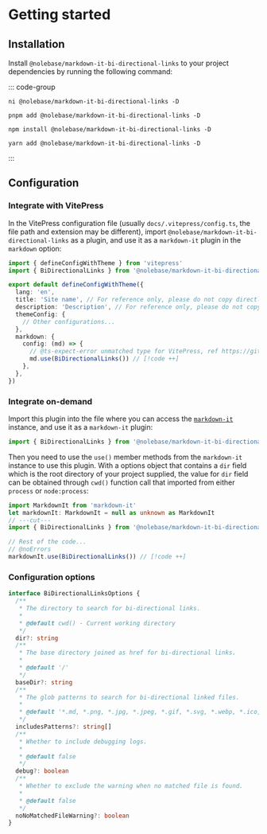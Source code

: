 # Getting started

## Installation

Install `@nolebase/markdown-it-bi-directional-links` to your project dependencies by running the following command:

::: code-group

```shell [@antfu/ni]
ni @nolebase/markdown-it-bi-directional-links -D
```

```shell [pnpm]
pnpm add @nolebase/markdown-it-bi-directional-links -D
```

```shell [npm]
npm install @nolebase/markdown-it-bi-directional-links -D
```

```shell [yarn]
yarn add @nolebase/markdown-it-bi-directional-links -D
```

:::

## Configuration

### Integrate with VitePress

In the VitePress configuration file (usually `docs/.vitepress/config.ts`, the file path and extension may be different), import `@nolebase/markdown-it-bi-directional-links` as a plugin, and use it as a `markdown-it` plugin in the `markdown` option:

<!--@include: @/pages/en/snippets/details-colored-diff.md-->

```typescript twoslash
import { defineConfigWithTheme } from 'vitepress'
import { BiDirectionalLinks } from '@nolebase/markdown-it-bi-directional-links' // [!code ++]

export default defineConfigWithTheme({
  lang: 'en',
  title: 'Site name', // For reference only, please do not copy directly
  description: 'Description', // For reference only, please do not copy directly
  themeConfig: {
    // Other configurations...
  },
  markdown: {
    config: (md) => {
      // @ts-expect-error unmatched type for VitePress, ref https://github.com/nolebase/integrations/pull/228 [!code ++]
      md.use(BiDirectionalLinks()) // [!code ++]
    },
  },
})
```

### Integrate on-demand

<!--@include: @/pages/en/snippets/configure-on-your-own-warning.md-->

Import this plugin into the file where you can access the [`markdown-it`](https://github.com/markdown-it/markdown-it) instance, and use it as a `markdown-it` plugin:

```typescript twoslash
import { BiDirectionalLinks } from '@nolebase/markdown-it-bi-directional-links' // [!code ++]
```

Then you need to use the `use()` member methods from the `markdown-it` instance to use this plugin.
With a options object that contains a `dir` field which is the root directory of your project supplied, the value for `dir` field can be obtained through `cwd()` function call that imported from either `process` or `node:process`:

```typescript twoslash
import MarkdownIt from 'markdown-it'
let markdownIt: MarkdownIt = null as unknown as MarkdownIt
// ---cut---
import { BiDirectionalLinks } from '@nolebase/markdown-it-bi-directional-links' // [!code ++]

// Rest of the code...
// @noErrors
markdownIt.use(BiDirectionalLinks()) // [!code ++]
```

### Configuration options

```typescript twoslash
interface BiDirectionalLinksOptions {
  /**
   * The directory to search for bi-directional links.
   *
   * @default cwd() - Current working directory
   */
  dir?: string
  /**
   * The base directory joined as href for bi-directional links.
   *
   * @default '/'
   */
  baseDir?: string
  /**
   * The glob patterns to search for bi-directional linked files.
   *
   * @default '*.md, *.png, *.jpg, *.jpeg, *.gif, *.svg, *.webp, *.ico, *.bmp, *.tiff, *.apng, *.avif, *.jfif, *.pjpeg, *.pjp, *.png, *.svg, *.webp, *.xbm'
   */
  includesPatterns?: string[]
  /**
   * Whether to include debugging logs.
   *
   * @default false
   */
  debug?: boolean
  /**
   * Whether to exclude the warning when no matched file is found.
   *
   * @default false
   */
  noNoMatchedFileWarning?: boolean
}
```
